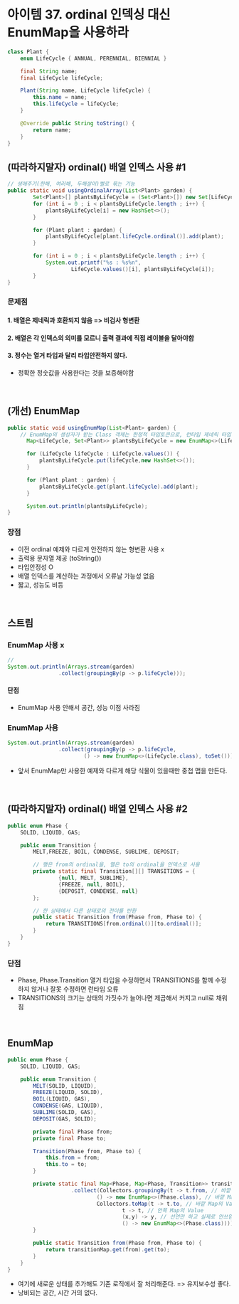 # 아이템 37. ordinal 인덱싱 대신 EnumMap을 사용하라

```java
class Plant {
    enum LifeCycle { ANNUAL, PERENNIAL, BIENNIAL }

    final String name;
    final LifeCycle lifeCycle;

    Plant(String name, LifeCycle lifeCycle) {
        this.name = name;
        this.lifeCycle = lifeCycle;
    }

    @Override public String toString() {
        return name;
    }
}
```

## (따라하지말자) ordinal() 배열 인덱스 사용 #1

```java
// 생애주기(한해, 여러해, 두해살이)별로 묶는 기능
public static void usingOrdinalArray(List<Plant> garden) {
        Set<Plant>[] plantsByLifeCycle = (Set<Plant>[]) new Set[LifeCycle.values().length];
        for (int i = 0 ; i < plantsByLifeCycle.length ; i++) {
            plantsByLifeCycle[i] = new HashSet<>();
        }

        for (Plant plant : garden) {
            plantsByLifeCycle[plant.lifeCycle.ordinal()].add(plant);
        }

        for (int i = 0 ; i < plantsByLifeCycle.length ; i++) {
            System.out.printf("%s : %s%n",
                    LifeCycle.values()[i], plantsByLifeCycle[i]);
        }
}
```

### 문제점

#### 1. 배열은 제네릭과 호환되지 않음 => 비검사 형변환

#### 2. 배열은 각 인덱스의 의미를 모르니 출력 결과에 직접 레이블을 달아야함

#### 3. 정수는 열거 타입과 달리 타입안전하지 않다.

- 정확한 정숫값을 사용한다는 것을 보증해야함

<br/>

## (개선) EnumMap

```java
public static void usingEnumMap(List<Plant> garden) {
    // EnumMap의 생성자가 받는 Class 객체는 한정적 타입토큰으로, 런타입 제네릭 타입 정보를 제공(아이템 33)
      Map<LifeCycle, Set<Plant>> plantsByLifeCycle = new EnumMap<>(LifeCycle.class);

      for (LifeCycle lifeCycle : LifeCycle.values()) {
          plantsByLifeCycle.put(lifeCycle,new HashSet<>());
      }

      for (Plant plant : garden) {
          plantsByLifeCycle.get(plant.lifeCycle).add(plant);
      }

      System.out.println(plantsByLifeCycle);
}
```

### 장점

- 이전 ordinal 예제와 다르게 안전하지 않는 형변환 사용 x
- 출력용 문자열 제공 (toString())
- 타입안정성 O
- 배열 인덱스를 계산하는 과정에서 오류날 가능성 없음
- 짧고, 성능도 비등

<br/>

## 스트림

### EnumMap 사용 x

```java
//
System.out.println(Arrays.stream(garden)
                .collect(groupingBy(p -> p.lifeCycle)));
```

#### 단점

- EnumMap 사용 안해서 공간, 성능 이점 사라짐

### EnumMap 사용

```java
System.out.println(Arrays.stream(garden)
                .collect(groupingBy(p -> p.lifeCycle,
                        () -> new EnumMap<>(LifeCycle.class), toSet())))
```

- 앞서 EnumMap만 사용한 예제와 다르게 해당 식물이 있을때만 중첩 맵을 만든다.

<br/>

## (따라하지말자) ordinal() 배열 인덱스 사용 #2

```java
public enum Phase {
    SOLID, LIQUID, GAS;

    public enum Transition {
        MELT,FREEZE, BOIL, CONDENSE, SUBLIME, DEPOSIT;

        // 행은 from의 ordinal을, 열은 to의 ordinal을 인덱스로 사용
        private static final Transition[][] TRANSITIONS = {
                {null, MELT, SUBLIME},
                {FREEZE, null, BOIL},
                {DEPOSIT, CONDENSE, null}
        };

        // 한 상태에서 다른 상태로의 전이를 반환
        public static Transition from(Phase from, Phase to) {
            return TRANSITIONS[from.ordinal()][to.ordinal()];
        }
    }
}
```

### 단점

- Phase, Phase.Transition 열거 타입을 수정하면서 TRANSITIONS를 함께 수정하지 않거나 잘못 수정하면 런타임 오류
- TRANSITIONS의 크기는 상태의 가짓수가 늘어나면 제곱해서 커지고 null로 채워짐

<br/>

## EnumMap

```java
public enum Phase {
    SOLID, LIQUID, GAS;

    public enum Transition {
        MELT(SOLID, LIQUID),
        FREEZE(LIQUID, SOLID),
        BOIL(LIQUID, GAS),
        CONDENSE(GAS, LIQUID),
        SUBLIME(SOLID, GAS),
        DEPOSIT(GAS, SOLID);

        private final Phase from;
        private final Phase to;

        Transition(Phase from, Phase to) {
            this.from = from;
            this.to = to;
        }

        private static final Map<Phase, Map<Phase, Transition>> transitionMap ㅋ= Stream.of(values())
                    .collect(Collectors.groupingBy(t -> t.from, // 바깥 Map의 Key
                            () -> new EnumMap<>(Phase.class), // 바깥 Map의 구현체
                            Collectors.toMap(t -> t.to, // 바깥 Map의 Value(Map으로), 안쪽 Map의 Key
                                    t -> t, // 안쪽 Map의 Value
                                    (x,y) -> y, // 선언만 하고 실제로 안쓰임
                                    () -> new EnumMap<>(Phase.class)))); // 안쪽 Map의 구현체
        }

        public static Transition from(Phase from, Phase to) {
            return transitionMap.get(from).get(to);
        }
    }
}
```

- 여기에 새로운 상태를 추가해도 기존 로직에서 잘 처리해준다. => 유지보수성 좋다.
- 낭비되는 공간, 시간 거의 없다.
